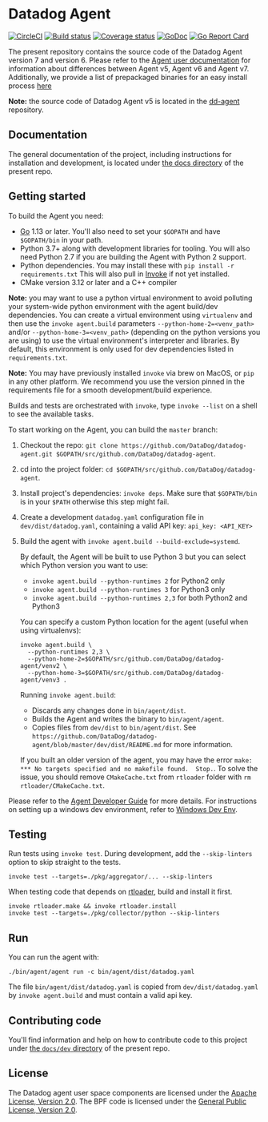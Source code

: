 # Datadog Agent

[![CircleCI](https://circleci.com/gh/DataDog/datadog-agent/tree/master.svg?style=svg&circle-token=dbcee3f02b9c3fe5f142bfc5ecb735fdec34b643)](https://circleci.com/gh/DataDog/datadog-agent/tree/master)
[![Build status](https://ci.appveyor.com/api/projects/status/kcwhmlsc0oq3m49p/branch/master?svg=true)](https://ci.appveyor.com/project/Datadog/datadog-agent/branch/master)
[![Coverage status](https://codecov.io/github/DataDog/datadog-agent/coverage.svg?branch=master)](https://codecov.io/github/DataDog/datadog-agent?branch=master)
[![GoDoc](https://godoc.org/github.com/DataDog/datadog-agent?status.svg)](https://godoc.org/github.com/DataDog/datadog-agent)
[![Go Report Card](https://goreportcard.com/badge/github.com/DataDog/datadog-agent)](https://goreportcard.com/report/github.com/DataDog/datadog-agent)

The present repository contains the source code of the Datadog Agent version 7 and version 6. Please refer to the [Agent user documentation](docs/agent) for information about differences between Agent v5, Agent v6 and Agent v7. Additionally, we provide a list of prepackaged binaries for an easy install process [here](https://app.datadoghq.com/account/settings#agent)

**Note:** the source code of Datadog Agent v5 is located in the
[dd-agent](https://github.com/DataDog/dd-agent) repository.

## Documentation

The general documentation of the project, including instructions for installation
and development, is located under [the docs directory](docs) of the present repo.

## Getting started

To build the Agent you need:
 * [Go](https://golang.org/doc/install) 1.13 or later. You'll also need to set your `$GOPATH` and have `$GOPATH/bin` in your path.
 * Python 3.7+ along with development libraries for tooling. You will also need Python 2.7 if you are building the Agent with Python 2 support.
 * Python dependencies. You may install these with `pip install -r requirements.txt`
   This will also pull in [Invoke](http://www.pyinvoke.org) if not yet installed.
 * CMake version 3.12 or later and a C++ compiler

**Note:** you may want to use a python virtual environment to avoid polluting your
      system-wide python environment with the agent build/dev dependencies. You can
      create a virtual environment using `virtualenv` and then use the `invoke agent.build`
      parameters `--python-home-2=<venv_path>` and/or `--python-home-3=<venv_path>`
      (depending on the python versions you are using) to use the virtual environment's
      interpreter and libraries. By default, this environment is only used for dev dependencies
      listed in `requirements.txt`.

**Note:** You may have previously installed `invoke` via brew on MacOS, or `pip` in
      any other platform. We recommend you use the version pinned in the requirements
      file for a smooth development/build experience.

Builds and tests are orchestrated with `invoke`, type `invoke --list` on a shell
to see the available tasks.

To start working on the Agent, you can build the `master` branch:

1. Checkout the repo: `git clone https://github.com/DataDog/datadog-agent.git $GOPATH/src/github.com/DataDog/datadog-agent`.
2. cd into the project folder: `cd $GOPATH/src/github.com/DataDog/datadog-agent`.
3. Install project's dependencies: `invoke deps`.
   Make sure that `$GOPATH/bin` is in your `$PATH` otherwise this step might fail.
4. Create a development `datadog.yaml` configuration file in `dev/dist/datadog.yaml`, containing a valid API key: `api_key: <API_KEY>`
5. Build the agent with `invoke agent.build --build-exclude=systemd`.

    By default, the Agent will be built to use Python 3 but you can select which Python version you want to use:

      - `invoke agent.build --python-runtimes 2` for Python2 only
      - `invoke agent.build --python-runtimes 3` for Python3 only
      - `invoke agent.build --python-runtimes 2,3` for both Python2 and Python3

     You can specify a custom Python location for the agent (useful when using
     virtualenvs):

       invoke agent.build \
         --python-runtimes 2,3 \
         --python-home-2=$GOPATH/src/github.com/DataDog/datadog-agent/venv2 \
         --python-home-3=$GOPATH/src/github.com/DataDog/datadog-agent/venv3 .

    Running `invoke agent.build`:

     * Discards any changes done in `bin/agent/dist`.
     * Builds the Agent and writes the binary to `bin/agent/agent`.
     * Copies files from `dev/dist` to `bin/agent/dist`. See `https://github.com/DataDog/datadog-agent/blob/master/dev/dist/README.md` for more information.

     If you built an older version of the agent, you may have the error `make: *** No targets specified and no makefile found.  Stop.`. To solve the issue, you should remove `CMakeCache.txt` from `rtloader` folder with `rm rtloader/CMakeCache.txt`.



Please refer to the [Agent Developer Guide](docs/dev/README.md) for more details. For instructions
on setting up a windows dev environment, refer to [Windows Dev Env](devenv).

## Testing

Run tests using `invoke test`. During development, add the `--skip-linters` option to skip straight to the tests. 
```
invoke test --targets=./pkg/aggregator/... --skip-linters
```

When testing code that depends on [rtloader](/rtloader), build and install it first.
```
invoke rtloader.make && invoke rtloader.install
invoke test --targets=./pkg/collector/python --skip-linters
```

## Run

You can run the agent with:
```
./bin/agent/agent run -c bin/agent/dist/datadog.yaml
```

The file `bin/agent/dist/datadog.yaml` is copied from `dev/dist/datadog.yaml` by `invoke agent.build` and must contain a valid api key.

## Contributing code

You'll find information and help on how to contribute code to this project under
[the `docs/dev` directory](docs/dev) of the present repo.

## License

The Datadog agent user space components are licensed under the
[Apache License, Version 2.0](LICENSE). The BPF code is licensed
under the [General Public License, Version 2.0](pkg/ebpf/c/COPYING).
